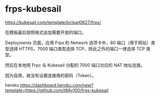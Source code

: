 # frps-kubesail

https://kubesail.com/template/bclswl0827/frps/

在模板最后按照格式追加需要开放的端口。

Deployments 页面，应用 Frps 的 Network 选项卡中，80 端口（用于网站）类型选择 HTTPS，7000 端口类型选择 TCP，除此之外的端口一律选择 TCP 类型。

然后在本地用 Frpc 与 Kubesail 分配的 7000 端口对应的 NAT 地址连接。

因为自用，故没有设置连接用的密码（Token）。

heroku
https://dashboard.heroku.com/new?template=https://github.com/t66y100/frps-kubesail
